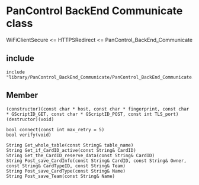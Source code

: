 PanControl BackEnd Communicate class
===
WiFiClientSecure    <= HTTPSRedirect    <= PanControl_BackEnd_Communicate

## include
```
include "library/PanControl_BackEnd_Communicate/PanControl_BackEnd_Communicate.hpp"
```

## Member
```
(constructor)(const char * host, const char * fingerprint, const char * GScriptID_GET, const char * GScriptID_POST, const int TLS_port)
(destructor)(void)

bool connect(const int max_retry = 5)
bool verify(void)

String Get_whole_table(const String& table_name)
String Get_if_CardID_active(const String& CardID)
String Get_the_CardID_reserve_data(const String& CardID)
String Post_save_CardInfo(const String& CardID, const String& Owner, const String& CardTypeID, const String& Team)
String Post_save_CardType(const String& Name)
String Post_save_Team(const String& Name)
```
